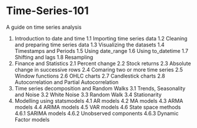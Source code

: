 # Time-Series-101
A guide on time series analysis

1. Introduction to date and time
1.1 Importing time series data
1.2 Cleaning and preparing time series data
1.3 Visualizing the datasets
1.4 Timestamps and Periods
1.5 Using date_range
1.6 Using to_datetime
1.7 Shifting and lags
1.8 Resampling
2. Finance and Statistics
2.1 Percent change
2.2 Stock returns
2.3 Absolute change in successive rows
2.4 Comaring two or more time series
2.5 Window functions
2.6 OHLC charts
2.7 Candlestick charts
2.8 Autocorrelation and Partial Autocorrelation
3. Time series decomposition and Random Walks
3.1 Trends, Seasonality and Noise
3.2 White Noise
3.3 Random Walk
3.4 Stationarity
4. Modelling using statsmodels
4.1 AR models
4.2 MA models
4.3 ARMA models
4.4 ARIMA models
4.5 VAR models
4.6 State space methods
4.6.1 SARIMA models
4.6.2 Unobserved components
4.6.3 Dynamic Factor models

